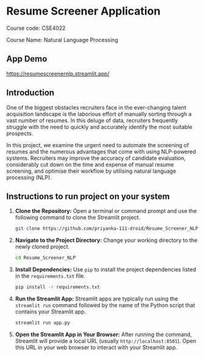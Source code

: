 # Resume Screener Application

Course code: CSE4022

Course Name: Natural Language Processing

## App Demo

https://resumescreenernlp.streamlit.app/

## Introduction

One of the biggest obstacles recruiters face in the ever-changing talent acquisition landscape is the laborious effort of manually sorting through a vast number of resumes. In this deluge of data, recruiters frequently struggle with the need to quickly and accurately identify the most suitable prospects.

In this project, we examine the urgent need to automate the screening of resumes and the numerous advantages that come with using NLP-powered systems. Recruiters may improve the accuracy of candidate evaluation, considerably cut down on the time and expense of manual resume screening, and optimise their workflow by utilising natural language processing (NLP). 


## Instructions to run project on your system

1. **Clone the Repository:**
   Open a terminal or command prompt and use the following command to clone the Streamlit project. 

   ```bash
   git clone https://github.com/priyanka-111-droid/Resume_Screener_NLP.git
   ```

2. **Navigate to the Project Directory:**
   Change your working directory to the newly cloned project.

   ```bash
   cd Resume_Screener_NLP
   ```

3. **Install Dependencies:**
   Use `pip` to install the project dependencies listed in the `requirements.txt` file.

   ```bash
   pip install -r requirements.txt
   ```

4. **Run the Streamlit App:**
   Streamlit apps are typically run using the `streamlit run` command followed by the name of the Python script that contains your Streamlit app. 

   ```bash
   streamlit run app.py
   ```

5. **Open the Streamlit App in Your Browser:**
   After running the command, Streamlit will provide a local URL (usually `http://localhost:8501`). Open this URL in your web browser to interact with your Streamlit app.




